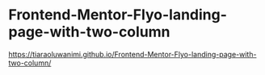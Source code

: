 # Frontend-Mentor-Flyo-landing-page-with-two-column
https://tiaraoluwanimi.github.io/Frontend-Mentor-Flyo-landing-page-with-two-column/
